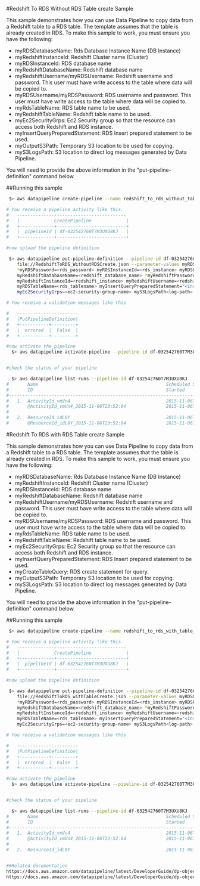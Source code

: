 #Redshift To RDS Without RDS Table create Sample 

This sample demonstrates how you can use Data Pipeline to copy data from a Redshift table to a RDS table. The template assumes that the table is already created in RDS. To make this sample to work, you must ensure you have the following:

* myRDSDatabaseName: Rds Database Instance Name (DB Instance)
* myRedshiftInstanceId: Redshift Cluster name (Cluster)
* myRDSInstanceId: RDS database name
* myRedshiftDatabaseName: Redshift database name
* myRedshiftUsername/myRDSUsername: Redshift username and password.  This user must have write access to the table where data will be copied to.
* myRDSUsername/myRDSPassword: RDS username and password.  This user must have write access to the table where data will be copied to.
* myRdsTableName: RDS table name to be used.
* myRedshiftTableName: Redshift table name to be used.
* myEc2SecurityGrps: Ec2 Security group so that the resource can access both Redshift and RDS instance.
* myInsertQueryPreparedStatement: RDS Insert prepared statement to be used.
* myOutputS3Path: Temporary S3 location to be used for copying.
* myS3LogsPath: S3 location to direct log messages generated by Data Pipeline.  

You will need to provide the above information in the "put-pipeline-definition" command below.

##Running this sample

```sh
 $> aws datapipeline create-pipeline --name redshift_to_rds_without_table_create --unique-id redshift_to_rds_without_table_create 

# You receive a pipeline activity like this. 
#   -----------------------------------------
#   |             CreatePipeline             |
#   +-------------+--------------------------+
#   |  pipelineId | df-032542760T7M3UXU8KJ   |
#   +-------------+--------------------------+

#now upload the pipeline definition 

 $> aws datapipeline put-pipeline-definition --pipeline-id df-032542760T7M3UXU8KJ --pipeline-definition \
    file://RedshiftToRDS_WithoutRDSCreate.json --parameter-values myRDSDatabaseName=<rds_database_name>  \
    *myRDSPassword=<rds_password> myRDSInstanceId=<rds_instance> myRDSUsername=<rds_username> \
    myRedshiftDatabaseName=<redshift_database_name> *myRedshiftPassword=<redshift_password> \
    myRedshiftInstanceId=<redshift_instance> myRedshiftUsername=<redshift_username> myRedshiftTableName=<redshift_tablename> \
    myRDSTableName=<rds_tablename> myInsertQueryPreparedStatement="<insert prepared statement>" \ 
    myEc2SecurityGrps=<ec2-security-group-name> myS3LogsPath<log-path> myOutputS3Path=<temporary-log-path> 

# You receive a validation messages like this

#   ----------------------- 
#   |PutPipelineDefinition|
#   +-----------+---------+
#   |  errored  |  False  |
#   +-----------+---------+

#now activate the pipeline
  $> aws datapipeline activate-pipeline --pipeline-id df-032542760T7M3UXU8KJ


#check the status of your pipeline 

  $> aws datapipeline list-runs --pipeline-id df-032542760T7M3UXU8KJ
#       Name                                                Scheduled Start      Status                 
#       ID                                                  Started              Ended              
#---------------------------------------------------------------------------------------------------
#   1.  ActivityId_vmVn4                                    2015-11-06T23:52:04  WAITING_FOR_RUNNER     
#       @ActivityId_vmVn4_2015-11-06T23:52:04               2015-11-06T23:52:11                     
#
#   2.  ResourceId_idL0Y                                    2015-11-06T23:52:04  CREATING               
#       @ResourceId_idL0Y_2015-11-06T23:52:04               2015-11-06T23:52:11      
```

#Redshift To RDS with RDS Table create Sample

This sample demonstrates how you can use Data Pipeline to copy data from a Redshift table to a RDS table. The template assumes that the table is already created in RDS. To make this sample to work, you must ensure you have the following:

* myRDSDatabaseName: Rds Database Instance Name (DB Instance)
* myRedshiftInstanceId: Redshift Cluster name (Cluster)
* myRDSInstanceId: RDS database name
* myRedshiftDatabaseName: Redshift database name
* myRedshiftUsername/myRDSUsername: Redshift username and password.  This user must have write access to the table where data will be copied to.
* myRDSUsername/myRDSPassword: RDS username and password.  This user must have write access to the table where data will be copied to.
* myRdsTableName: RDS table name to be used.
* myRedshiftTableName: Redshift table name to be used.
* myEc2SecurityGrps: Ec2 Security group so that the resource can access both Redshift and RDS instance.
* myInsertQueryPreparedStatement: RDS Insert prepared statement to be used.
* myCreateTableQuery: RDS create statement for query.
* myOutputS3Path: Temporary S3 location to be used for copying.
* myS3LogsPath: S3 location to direct log messages generated by Data Pipeline.

You will need to provide the above information in the "put-pipeline-definition" command below.

##Running this sample

```sh
 $> aws datapipeline create-pipeline --name redshift_to_rds_with_table_create --unique-id redshift_to_rds_with_table_create

# You receive a pipeline activity like this.
#   -----------------------------------------
#   |             CreatePipeline             |
#   +-------------+--------------------------+
#   |  pipelineId | df-032542760T7M3UXU8KJ   |
#   +-------------+--------------------------+

#now upload the pipeline definition

 $> aws datapipeline put-pipeline-definition --pipeline-id df-032542760T7M3UXU8KJ --pipeline-definition \
    file://RedshiftToRDS_withTableCreate.json --parameter-values myRDSDatabaseName=<rds_database_name>  \
    *myRDSPassword=<rds_password> myRDSInstanceId=<rds_instance> myRDSUsername=<rds_username> \
    myRedshiftDatabaseName=<redshift_database_name> *myRedshiftPassword=<redshift_password> \
    myRedshiftInstanceId=<redshift_instance> myRedshiftUsername=<redshift_username> myRedshiftTableName=<redshift_tablename> \
    myRDSTableName=<rds_tablename> myInsertQueryPreparedStatement="<insert prepared statement>" \
    myEc2SecurityGrps=<ec2-security-group-name> myS3LogsPath<log-path> myCreateTableQuery=<rds_create_table> myOutputS3Path=<temporary-log-path>

# You receive a validation messages like this

#   -----------------------
#   |PutPipelineDefinition|
#   +-----------+---------+
#   |  errored  |  False  |
#   +-----------+---------+

#now activate the pipeline
  $> aws datapipeline activate-pipeline --pipeline-id df-032542760T7M3UXU8KJ


#check the status of your pipeline

  $> aws datapipeline list-runs --pipeline-id df-032542760T7M3UXU8KJ
#       Name                                                Scheduled Start      Status
#       ID                                                  Started              Ended
#---------------------------------------------------------------------------------------------------
#   1.  ActivityId_vmVn4                                    2015-11-06T23:52:04  WAITING_FOR_RUNNER
#       @ActivityId_vmVn4_2015-11-06T23:52:04               2015-11-06T23:52:11
#
#   2.  ResourceId_idL0Y                                    2015-11-06T23:52:04  CREATING


##Related documentation
https://docs.aws.amazon.com/datapipeline/latest/DeveloperGuide/dp-object-redshiftcopyactivity.html
https://docs.aws.amazon.com/datapipeline/latest/DeveloperGuide/dp-object-copyactivity.html

